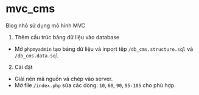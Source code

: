 # mvc_cms
Blog nhỏ sử dụng mô hình MVC

1. Thêm cấu trúc bảng dữ liệu vào database
  - Mở <code>phpmyadmin</code> tạo bảng dữ liệu và inport tệp <code>/db_cms.structure.sql</code> và <code>/db_cms.data.sql</code>
2. Cài đặt
  - Giải nén mã nguồn và chép vào server.
  - Mở file <code>/index.php</code> sửa các dòng: <code>10</code>, <code>60</code>, <code>90</code>, <code>95-105</code> cho phù hợp.

